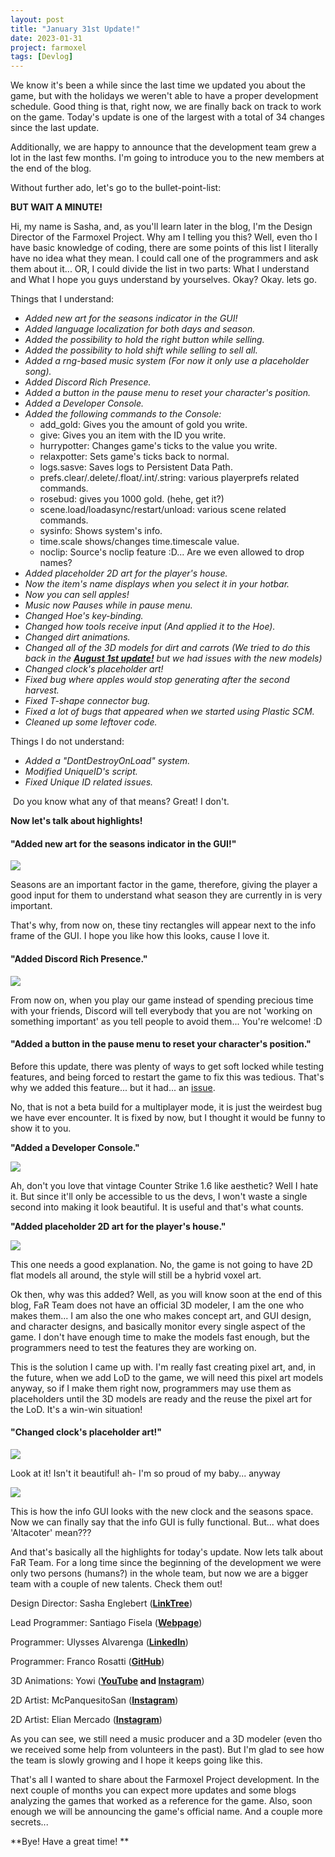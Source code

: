 ```yaml
---
layout: post
title: "January 31st Update!"
date: 2023-01-31
project: farmoxel
tags: [Devlog]
---
```


We know it's been a while since the last time we updated you about the game, but with the holidays we weren't able to have a proper development schedule. Good thing is that, right now, we are finally back on track to work on the game. Today's update is one of the largest with a total of 34 changes since the last update. 

Additionally, we are happy to announce that the development team grew a lot in the last few months. I'm going to introduce you to the new members at the end of the blog.

Without further ado, let's go to the bullet-point-list:

**BUT WAIT A MINUTE!**

Hi, my name is Sasha, and, as you'll learn later in the blog, I'm the Design Director of the Farmoxel Project. Why am I telling you this? Well, even tho I have basic knowledge of coding, there are some points of this list I literally have no idea what they mean. I could call one of the programmers and ask them about it... OR, I could divide the list in two parts: What I understand and What I hope you guys understand by yourselves. Okay? Okay. lets go.

Things that I understand:

- _Added new art for the seasons indicator in the GUI!_
- _Added language localization for both days and season._
- _Added the possibility to hold the right button while selling._
- _Added the possibility to hold shift while selling to sell all._
- _Added a rng-based music system (For now it only use a placeholder song)._
- _Added Discord Rich Presence._
- _Added a button in the pause menu to reset your character's position._
- _Added a Developer Console._
- _Added the following commands to the Console:_
    - add_gold: Gives you the amount of gold you write.
    - give: Gives you an item with the ID you write.
    - hurrypotter: Changes game's ticks to the value you write.
    - relaxpotter: Sets game's ticks back to normal.
    - logs.sasve: Saves logs to Persistent Data Path.
    - prefs.clear/.delete/.float/.int/.string: various playerprefs related commands.
    - rosebud: gives you 1000 gold. (hehe, get it?)
    - scene.load/loadasync/restart/unload: various scene related commands.
    - sysinfo: Shows system's info.
    - time.scale shows/changes time.timescale value.
    - noclip: Source's noclip feature :D... Are we even allowed to drop names?
- _Added placeholder 2D art for the player's house._
- _Now the item's name displays when you select it in your hotbar._
- _Now you can sell apples!_
- _Music now Pauses while in pause menu._
- _Changed Hoe's key-binding._
- _Changed how tools receive input (And applied it to the Hoe)._
- _Changed dirt animations._
- _Changed all of the 3D models for dirt and carrots (We tried to do this back in the **[August 1st update!](https://farteamdev.blogspot.com/2022/08/august-1st-update.html)** but we had issues with the new models)_
- _Changed clock's placeholder art!_
- _Fixed bug where apples would stop generating after the second harvest._
- _Fixed T-shape connector bug._
- _Fixed a lot of bugs that appeared when we started using Plastic SCM._
- _Cleaned up some leftover code._

Things I do not understand:

- _Added a "DontDestroyOnLoad" system._
- _Modified UniqueID's script._
- _Fixed Unique ID related issues._

 Do you know what any of that means? Great! I don't.

**Now let's talk about highlights!**

#### "Added new art for the seasons indicator in the GUI!"

[![](https://blogger.googleusercontent.com/img/a/AVvXsEhXLYfRUHeKkqObEgHOeYzsuHhoLeoMk6jCsjK-MkSXVOTIj5SFFT-lNXL8EEzWi_3XaDwHwVuCTv1hDTl2hA7nO8xoiGhlzguFmt3KD8TtZE8yO4Bk_idLzNmkHeFvvebihyvw3uEUoMxAkvhte2xRX_JI-fYnLdGiVdHJRJX7R_s74ASbfW-OzrrBIQ=w293-h320)](https://blogger.googleusercontent.com/img/a/AVvXsEhXLYfRUHeKkqObEgHOeYzsuHhoLeoMk6jCsjK-MkSXVOTIj5SFFT-lNXL8EEzWi_3XaDwHwVuCTv1hDTl2hA7nO8xoiGhlzguFmt3KD8TtZE8yO4Bk_idLzNmkHeFvvebihyvw3uEUoMxAkvhte2xRX_JI-fYnLdGiVdHJRJX7R_s74ASbfW-OzrrBIQ)

Seasons are an important factor in the game, therefore, giving the player a good input for them to understand what season they are currently in is very important. 

  
That's why, from now on, these tiny rectangles will appear next to the info frame of the GUI. I hope you like how this looks, cause I love it.

#### "Added Discord Rich Presence."

**![](https://blogger.googleusercontent.com/img/a/AVvXsEgBB7djvTxz6vsWdy75fS35Upjq7O1nkbGv5AerP6yakNB6iGSQwZwaYFSveSfFXh3lWxFZNW_fvIPxYSJqC_kIq-pexLAcNER6_FgN33Dhjt9h8XfdIO9ljMBWr2enmUxFgh2ZAyy91AKtsMUidY-hxATvDm_a6Js0SYodanqK-mHYgXtKN9ne6ft6mw)**

From now on, when you play our game instead of spending precious time with your friends, Discord will tell everybody that you are not 'working on something important' as you tell people to avoid them... You're welcome! :D

#### "Added a button in the pause menu to reset your character's position."

Before this update, there was plenty of ways to get soft locked while testing features, and being forced to restart the game to fix this was tedious. That's why we added this feature... but it had... an [issue](https://imgur.com/a/nDxEHVI).

No, that is not a beta build for a multiplayer mode, it is just the weirdest bug we have ever encounter. It is fixed by now, but I thought it would be funny to show it to you.

**"Added a Developer Console."**

![](https://blogger.googleusercontent.com/img/a/AVvXsEgtpR_1v-QC3pfQW9k3dNxCXHX8-WEAm9r5CZnVfHfcYh7wCGJJ_i0dVnSIleLyoK92zTPc_AifDAxPZW2jXMU_T0ZXvY_id3roBeQjWsLKpHC4fDyah2xcK_zqeQjGXXFEtWsi6M1tk6V9K8zMMHI28J22EsaiJg36tCY44P35No_C_Em6JELYPCGj3w)

  
Ah, don't you love that vintage Counter Strike 1.6 like aesthetic? Well I hate it. But since it'll only be accessible to us the devs, I won't waste a single second into making it look beautiful. It is useful and that's what counts.

**"Added placeholder 2D art for the player's house."**

[![](https://blogger.googleusercontent.com/img/a/AVvXsEgB88XUWcq2aWGMtsf5kP-vcotNKkoyQQK35G2cVjUnZ5D5xDMiz6ZcP_6mEsEWM0rleRDjKbTfBzmvpH_e9_zBc1ZBv4D4lRij-A42w04x-3fYPCDUY70LRPwG3DZB9kYwvPUKDTvgA1v7Xd1ch2dMGfUndload24T-3kRveHBN2xnQbLi4NeTquoXgw)](https://blogger.googleusercontent.com/img/a/AVvXsEgB88XUWcq2aWGMtsf5kP-vcotNKkoyQQK35G2cVjUnZ5D5xDMiz6ZcP_6mEsEWM0rleRDjKbTfBzmvpH_e9_zBc1ZBv4D4lRij-A42w04x-3fYPCDUY70LRPwG3DZB9kYwvPUKDTvgA1v7Xd1ch2dMGfUndload24T-3kRveHBN2xnQbLi4NeTquoXgw)

  
This one needs a good explanation. No, the game is not going to have 2D flat models all around, the style will still be a hybrid voxel art. 

Ok then, why was this added? Well, as you will know soon at the end of this blog, FaR Team does not have an official 3D modeler, I am the one who makes them... I am also the one who makes concept art, and GUI design, and character designs, and basically monitor every single aspect of the game. I don't have enough time to make the models fast enough, but the programmers need to test the features they are working on.

This is the solution I came up with. I'm really fast creating pixel art, and, in the future, when we add LoD to the game, we will need this pixel art models anyway, so if I make them right now, programmers may use them as placeholders until the 3D models are ready and the reuse the pixel art for the LoD. It's a win-win situation!

#### "Changed clock's placeholder art!"

[![](https://blogger.googleusercontent.com/img/a/AVvXsEgkyq85p_lcp56kh_lenRbmC6hNFShspPm1F8c9TmgFrIv8cAv6ynaCgqNUCQxMIw6xhKHy7_jstd5tNZVWnnuLNmvv5-1zkiGUCSmy2kd8XJ0thHfC34m45fxn0iUAUZJ8Qh6FW1aHmK2M7BP9txcszqRTyyMFB5RSUUtaypIxLVOor1pSM9ycog8vyw)](https://blogger.googleusercontent.com/img/a/AVvXsEgkyq85p_lcp56kh_lenRbmC6hNFShspPm1F8c9TmgFrIv8cAv6ynaCgqNUCQxMIw6xhKHy7_jstd5tNZVWnnuLNmvv5-1zkiGUCSmy2kd8XJ0thHfC34m45fxn0iUAUZJ8Qh6FW1aHmK2M7BP9txcszqRTyyMFB5RSUUtaypIxLVOor1pSM9ycog8vyw)

Look at it! Isn't it beautiful! ah- I'm so proud of my baby... anyway

  

[![](https://blogger.googleusercontent.com/img/a/AVvXsEhDuo0TLf2Rlb7j5sv3TGiFJcFGJIHYF_-SFuhLvUOt5BVch78ilQ0UbEJKvI_kdm0vxWOCOzFtLRK5s-DcFvWezrqsG-x6hwsIc0cerP3IzC3MBHsuKKDyaVoReTgL3IKy-842yxCLmY15SNSlF8sR0CHAr05lGlwSVb_0PZF_SDKycDesRBK1TxbHow)](https://blogger.googleusercontent.com/img/a/AVvXsEhDuo0TLf2Rlb7j5sv3TGiFJcFGJIHYF_-SFuhLvUOt5BVch78ilQ0UbEJKvI_kdm0vxWOCOzFtLRK5s-DcFvWezrqsG-x6hwsIc0cerP3IzC3MBHsuKKDyaVoReTgL3IKy-842yxCLmY15SNSlF8sR0CHAr05lGlwSVb_0PZF_SDKycDesRBK1TxbHow)

This is how the info GUI looks with the new clock and the seasons space. Now we can finally say that the info GUI is fully functional. But... what does 'Altacoter' mean???  
  

And that's basically all the highlights for today's update. Now lets talk about FaR Team. For a long time since the beginning of the development we were only two persons (humans?) in the whole team, but now we are a bigger team with a couple of new talents. Check them out!

Design Director: Sasha Englebert (**[LinkTree](https://linktr.ee/sai_it_again)**)

Lead Programmer: Santiago Fisela (**[Webpage](https://justneki.com/)**)

Programmer: Ulysses Alvarenga (**[LinkedIn](https://www.linkedin.com/in/alvarenga-ulises/)**)

Programmer: Franco Rosatti ([**GitHub**](https://github.com/franrosatti9))

3D Animations: Yowi (**[YouTube](https://www.youtube.com/channel/UCyLCPl-GMRSj30KuYjcNS0Q) and [Instagram](https://www.instagram.com/yowi.ive/)**)

2D Artist: McPanquesitoSan ([**Instagram**](https://instagram.com/mcpanquesitosan))

2D Artist: Elian Mercado (**[Instagram](https://www.instagram.com/elic_.m/)**)

As you can see, we still need a music producer and a 3D modeler (even tho we received some help from volunteers in the past). But I'm glad to see how the team is slowly growing and I hope it keeps going like this.  
  
That's all I wanted to share about the Farmoxel Project development. In the next couple of months you can expect more updates and some blogs analyzing the games that worked as a reference for the game. Also, soon enough we will be announcing the game's official name. And a couple more secrets...

**Bye! Have a great time! **